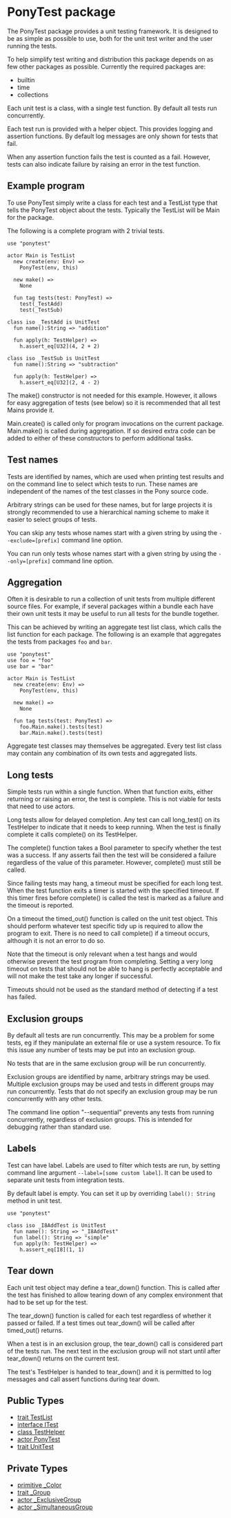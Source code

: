 # PonyTest package

The PonyTest package provides a unit testing framework. It is designed to be as
simple as possible to use, both for the unit test writer and the user running
the tests.

To help simplify test writing and distribution this package depends on as few
other packages as possible. Currently the required packages are:

* builtin
* time
* collections

Each unit test is a class, with a single test function. By default all tests
run concurrently.

Each test run is provided with a helper object. This provides logging and
assertion functions. By default log messages are only shown for tests that
fail.

When any assertion function fails the test is counted as a fail. However, tests
can also indicate failure by raising an error in the test function.

## Example program

To use PonyTest simply write a class for each test and a TestList type that
tells the PonyTest object about the tests. Typically the TestList will be Main
for the package.

The following is a complete program with 2 trivial tests.

```pony
use "ponytest"

actor Main is TestList
  new create(env: Env) =>
    PonyTest(env, this)

  new make() =>
    None

  fun tag tests(test: PonyTest) =>
    test(_TestAdd)
    test(_TestSub)

class iso _TestAdd is UnitTest
  fun name():String => "addition"

  fun apply(h: TestHelper) =>
    h.assert_eq[U32](4, 2 + 2)

class iso _TestSub is UnitTest
  fun name():String => "subtraction"

  fun apply(h: TestHelper) =>
    h.assert_eq[U32](2, 4 - 2)
```

The make() constructor is not needed for this example. However, it allows for
easy aggregation of tests (see below) so it is recommended that all test Mains
provide it.

Main.create() is called only for program invocations on the current package.
Main.make() is called during aggregation. If so desired extra code can be added
to either of these constructors to perform additional tasks.

## Test names

Tests are identified by names, which are used when printing test results and on
the command line to select which tests to run. These names are independent of
the names of the test classes in the Pony source code.

Arbitrary strings can be used for these names, but for large projects it is
strongly recommended to use a hierarchical naming scheme to make it easier to
select groups of tests.

You can skip any tests whose names start with a given string by using the
`--exclude=[prefix]` command line option.

You can run only tests whose names start with a given string by using the
`--only=[prefix]` command line option.

## Aggregation

Often it is desirable to run a collection of unit tests from multiple different
source files. For example, if several packages within a bundle each have their
own unit tests it may be useful to run all tests for the bundle together.

This can be achieved by writing an aggregate test list class, which calls the
list function for each package. The following is an example that aggregates the
tests from packages `foo` and `bar`.

```pony
use "ponytest"
use foo = "foo"
use bar = "bar"

actor Main is TestList
  new create(env: Env) =>
    PonyTest(env, this)

  new make() =>
    None

  fun tag tests(test: PonyTest) =>
    foo.Main.make().tests(test)
    bar.Main.make().tests(test)
```

Aggregate test classes may themselves be aggregated. Every test list class may
contain any combination of its own tests and aggregated lists.

## Long tests

Simple tests run within a single function. When that function exits, either
returning or raising an error, the test is complete. This is not viable for
tests that need to use actors.

Long tests allow for delayed completion. Any test can call long_test() on its
TestHelper to indicate that it needs to keep running. When the test is finally
complete it calls complete() on its TestHelper.

The complete() function takes a Bool parameter to specify whether the test was
a success. If any asserts fail then the test will be considered a failure
regardless of the value of this parameter. However, complete() must still be
called.

Since failing tests may hang, a timeout must be specified for each long test.
When the test function exits a timer is started with the specified timeout. If
this timer fires before complete() is called the test is marked as a failure
and the timeout is reported.

On a timeout the timed_out() function is called on the unit test object. This
should perform whatever test specific tidy up is required to allow the program
to exit. There is no need to call complete() if a timeout occurs, although it
is not an error to do so.

Note that the timeout is only relevant when a test hangs and would otherwise
prevent the test program from completing. Setting a very long timeout on tests
that should not be able to hang is perfectly acceptable and will not make the
test take any longer if successful.

Timeouts should not be used as the standard method of detecting if a test has
failed.

## Exclusion groups

By default all tests are run concurrently. This may be a problem for some
tests, eg if they manipulate an external file or use a system resource. To fix
this issue any number of tests may be put into an exclusion group.

No tests that are in the same exclusion group will be run concurrently.

Exclusion groups are identified by name, arbitrary strings may be used.
Multiple exclusion groups may be used and tests in different groups may run
concurrently. Tests that do not specify an exclusion group may be run
concurrently with any other tests.

The command line option "--sequential" prevents any tests from running
concurrently, regardless of exclusion groups. This is intended for debugging
rather than standard use.

## Labels

Test can have label. Labels are used to filter which tests are run, by setting
command line argument `--label=[some custom label]`. It can be used to separate
unit tests from integration tests.

By default label is empty. You can set it up by overriding `label(): String`
method in unit test.

```pony
use "ponytest"

class iso _I8AddTest is UnitTest
  fun name(): String => "_I8AddTest"
  fun label(): String => "simple"
  fun apply(h: TestHelper) =>
    h.assert_eq[I8](1, 1)

```

## Tear down

Each unit test object may define a tear_down() function. This is called after
the test has finished to allow tearing down of any complex environment that had
to be set up for the test.

The tear_down() function is called for each test regardless of whether it
passed or failed. If a test times out tear_down() will be called after
timed_out() returns.

When a test is in an exclusion group, the tear_down() call is considered part
of the tests run. The next test in the exclusion group will not start until
after tear_down() returns on the current test.

The test's TestHelper is handed to tear_down() and it is permitted to log
messages and call assert functions during tear down.



## Public Types

* [trait TestList](ponytest-TestList.md)
* [interface ITest](ponytest-ITest.md)
* [class TestHelper](ponytest-TestHelper.md)
* [actor PonyTest](ponytest-PonyTest.md)
* [trait UnitTest](ponytest-UnitTest.md)


## Private Types

* [primitive _Color](ponytest-_Color.md)
* [trait _Group](ponytest-_Group.md)
* [actor _ExclusiveGroup](ponytest-_ExclusiveGroup.md)
* [actor _SimultaneousGroup](ponytest-_SimultaneousGroup.md)
